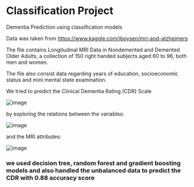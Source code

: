 # Classification Project

Dementia Prediction using classification models


Data was taken from https://www.kaggle.com/jboysen/mri-and-alzheimers

The file contains Longitudinal MRI Data in Nondemented and Demented Older Adults, a collection of 150 right handed subjects aged 60 to 96, both men and women.  

The file also consist data regarding years of education, socioeconomic status and mini mental state examination.

We tried to predict the Clinical Dementia Rating (CDR) Scale

![image](https://user-images.githubusercontent.com/60502982/111827898-21c63380-88f3-11eb-95b6-273424b9882d.png)

by exploring the relations between the variables: 

![image](https://user-images.githubusercontent.com/60502982/111827993-4b7f5a80-88f3-11eb-8461-5c5d9b8f92b2.png)

and the MRI attributes:

![image](https://user-images.githubusercontent.com/60502982/111829074-e6c4ff80-88f4-11eb-9dce-8293c1b889df.png)


### we used decision tree, random forest and gradient boosting models and also handled the unbalanced data to predict the CDR with 0.88 accuracy score

